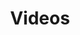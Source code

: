 ---
title: Videos

languages: 
  - name: Inglés
    code: en
  - name: Español
    code: es
  - name: Kaqchikel
    code: cak

defaultLang: es

videos: 
  - name: Ep. 1
    ids: 
      - id: 210999824
        language: en
      - id: 177244126
        language: es
      - id: 244652102
        language: cak
  - name: Ep. 2
    ids:
      - id: 233860107
        language: en
      - id: 177293932
        language: es
      - id: 244674274
        language: cak
  - name: Ep. 3
    ids:
      - id: 234338529
        language: en
      - id: 177417325
        language: es
      - id: 244701244
        language: cak
  - name: Ep. 4
    ids:
      - id: 27726252
        language: es
      - id: 244727792
        language: cak
  - name: Ep. 5
    ids:
      - id: 74403242
        language: es
  - name: Ep. 6
    ids:
      - id: 73814356
        language: es
  - name: Ep. 7
    ids:
      - id: 194721481
        language: es
  - name: Ep. 8
    ids:
      - id: 133693604
        language: es
  - name: Ep. 9
    ids:
      - id: 210653772
        language: es

select:
  languages: "Escoge una idioma:"
  videos: "Escoge un video:"
  subtitles: "Escoge un subtitulo:"
  empty: "Apagar"

error: "El video que intenta seleccionar no existe en este idioma."
---